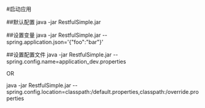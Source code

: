 #启动应用

##默认配置
java -jar   RestfulSimple.jar

##设置变量
java -jar RestfulSimple.jar --spring.application.json='{"foo":"bar"}'

##设置配置文件
java -jar RestfulSimple.jar --spring.config.name=application_dev.properties

OR

java -jar RestfulSimple.jar --spring.config.location=classpath:/default.properties,classpath:/override.properties